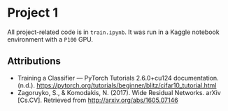 # Project 1

All project-related code is in `train.ipynb`.  It was run in a Kaggle notebook environment with a `P100` GPU.

## Attributions

* Training a Classifier — PyTorch Tutorials 2.6.0+cu124 documentation. (n.d.). https://pytorch.org/tutorials/beginner/blitz/cifar10_tutorial.html
* Zagoruyko, S., & Komodakis, N. (2017). Wide Residual Networks. arXiv [Cs.CV]. Retrieved from http://arxiv.org/abs/1605.07146
